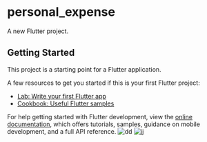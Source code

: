 # personal_expense

A new Flutter project.

## Getting Started

This project is a starting point for a Flutter application.

A few resources to get you started if this is your first Flutter project:

- [Lab: Write your first Flutter app](https://docs.flutter.dev/get-started/codelab)
- [Cookbook: Useful Flutter samples](https://docs.flutter.dev/cookbook)

For help getting started with Flutter development, view the
[online documentation](https://docs.flutter.dev/), which offers tutorials,
samples, guidance on mobile development, and a full API reference.
![dd](https://user-images.githubusercontent.com/23038515/197606014-01f6c1f6-bd08-4ce9-986a-828df4fe5918.png)
![jj](https://user-images.githubusercontent.com/23038515/197606022-2fe9c2fd-54b5-47bb-8451-ac1ecfee981d.png)
